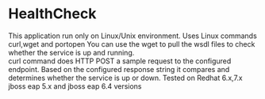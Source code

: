 # HealthCheck

This application run only on Linux/Unix environment. 
Uses Linux commands  curl,wget and portopen
You can use the wget to pull the wsdl files to check whether the service is up and running.  
curl command does HTTP POST  a sample request to the configured endpoint.  Based on the configured response string it compares and determines whether the  service is up or down. 
Tested  on   Redhat 6.x,7.x    jboss eap 5.x  and jboss eap 6.4  versions
